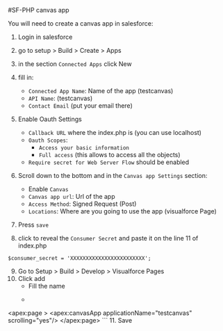 #SF-PHP canvas app

You will need to create a canvas app in salesforce:

1. Login in salesforce
2. go to setup > Build > Create > Apps
3. in the section `Connected Apps` click New
4. fill in:
    * `Connected App Name`: Name of the app (testcanvas)
    * `API Name`: (testcanvas)
    * `Contact Email` (put your email there)
5. Enable Oauth Settings
    * `Callback URL` where the index.php is (you can use localhost)
    * `Oauth Scopes`: 
        * `Access your basic information`
        * `Full access` (this allows to access all the objects)
    * `Require secret for Web Server Flow` should be enabled
6. Scroll down to the bottom and in the `Canvas app Settings` section:
    * Enable `Canvas`
    * `Canvas app url`: Url of the app
    * `Access Method`: Signed Request (Post)
    * `Locations`: Where are you going to use the app (visualforce Page)

7. Press `save`
8. click to reveal the `Consumer Secret` and paste it on the line 11 of index.php
```
$consumer_secret = 'XXXXXXXXXXXXXXXXXXXXXXXX';
```
9. Go to Setup > Build > Develop > Visualforce Pages
10. Click add
    * Fill the name
    * ```
<apex:page >
    <apex:canvasApp applicationName="testcanvas" scrolling="yes"/>
</apex:page>
    ```
11. Save